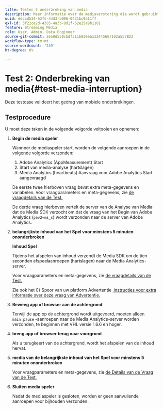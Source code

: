 ```yaml
---
title: Testen 2 onderbreking van media
description: Meer informatie over de mediaverstoring die wordt gebruikt bij de validatie.
uuid: eeccd534-63fd-4dd3-b096-0431bc9a11ff
exl-id: 3f22ce2d-4385-4a3b-8d1f-52e25a9b1101
feature: Streaming Media
role: User, Admin, Data Engineer
source-git-commit: a6a9d550cbdf511b93eea132445607102a557823
workflow-type: tm+mt
source-wordcount: '249'
ht-degree: 0%

---
```


# Test 2: Onderbreking van media{#test-media-interruption}

Deze testcase valideert het gedrag van mobiele onderbrekingen.

## Testprocedure

U moet deze taken in de volgende volgorde voltooien en opnemen:

1. **Begin de media speler**

   Wanneer de mediaspeler start, worden de volgende aanroepen in de volgende volgorde verzonden:

   1. Adobe Analytics (AppMeasurement) Start
   1. Start van media-analyse (hartslagen)
   1. Media Analytics (heartbeats) Aanvraag voor Adobe Analytics Start aangevraagd

   De eerste twee hierboven vraag bevat extra meta-gegevens en variabelen. Voor vraagparameters en meta-gegevens, zie [&#x200B; de vraagdetails van de Test.](/help/legacy/validation/test-call-details.md#start-the-media-player)

   De derde vraag hierboven vertelt de server van de Analyse van Media dat de Media SDK verzocht om dat de vraag van het Begin van Adobe Analytics (`pev2=ms_s`) wordt verzonden naar de server van Adobe Analytics.

1. **belangrijkste inhoud van het Spel voor minstens 5 minuten ononderbroken**

   **Inhoud Spel**

   Tijdens het afspelen van inhoud verzendt de Media SDK om de tien seconden afspeelaanroepen (hartslagen) naar de Media Analytics-server.

   Voor vraagparameters en meta-gegevens, zie [&#x200B; de vraagdetails van de Test.](/help/legacy/validation/test-call-details.md#play-main-content)

   Zie ook het 0&rbrace; Spoor van uw platform Advertentie [&#x200B; instructies voor extra informatie over deze vraag van Advertentie.](/help/use-cases/track-ads/track-ads-overview.md)

1. **Beweeg app of browser aan de achtergrond**

   Terwijl de app op de achtergrond wordt uitgevoerd, moeten alleen `main:pause` -aanroepen naar de Media Analytics-server worden verzonden, te beginnen met VHL versie 1.6.6 en hoger.

1. **breng app of browser terug naar voorgrond**

   Als u terugkeert van de achtergrond, wordt het afspelen van de inhoud hervat.

1. **media van de belangrijkste inhoud van het Spel voor minstens 5 minuten ononderbroken**

   Voor vraagparameters en meta-gegevens, zie [&#x200B; de Details van de Vraag van de Test.](/help/legacy/validation/test-call-details.md#play-main-content)

1. **Sluiten media speler**

   Nadat de mediaspeler is gesloten, worden er geen aanvullende aanroepen voor bijhouden verzonden.
